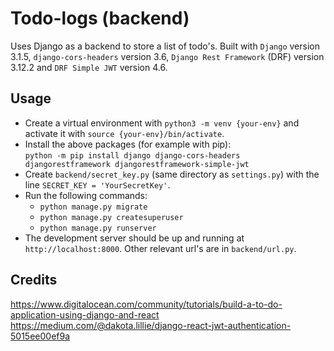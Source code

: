 # Todo-logs (backend)

Uses Django as a backend to store a list of todo's. Built with
``Django`` version 3.1.5,  ``django-cors-headers`` version 3.6, ``Django Rest Framework`` (DRF) version 3.12.2 and ``DRF Simple JWT`` version 4.6.

## Usage
* Create a virtual environment with ``python3 -m venv {your-env}`` and activate it with ``source {your-env}/bin/activate``.
* Install the above packages (for example with pip): \
    ``python -m pip install django django-cors-headers djangorestframework djangorestframework-simple-jwt``
* Create ``backend/secret_key.py`` (same directory as ``settings.py``) with the line ``SECRET_KEY = 'YourSecretKey'``.
* Run the following commands:
    * ``python manage.py migrate``
    * ``python manage.py createsuperuser``
    * ``python manage.py runserver``
* The development server should be up and running at ``http://localhost:8000``. Other relevant url's are in ``backend/url.py``.

## Credits
<https://www.digitalocean.com/community/tutorials/build-a-to-do-application-using-django-and-react>
<https://medium.com/@dakota.lillie/django-react-jwt-authentication-5015ee00ef9a>